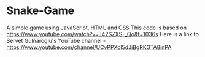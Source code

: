 # Snake-Game
A simple game using JavaScript, HTML and CSS
This code is based on https://www.youtube.com/watch?v=J42SZXS-_Qo&t=1036s
Here is a link to Servet Gulnaroglu's YouTube channel - https://www.youtube.com/channel/UCvPPXcl5dJiBgRKGTA8inPA
